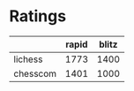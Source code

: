# Ratings

|          | rapid | blitz |
|----------|-------|-------|
| lichess  | 1773 | 1400 |
| chesscom | 1401 | 1000 |

